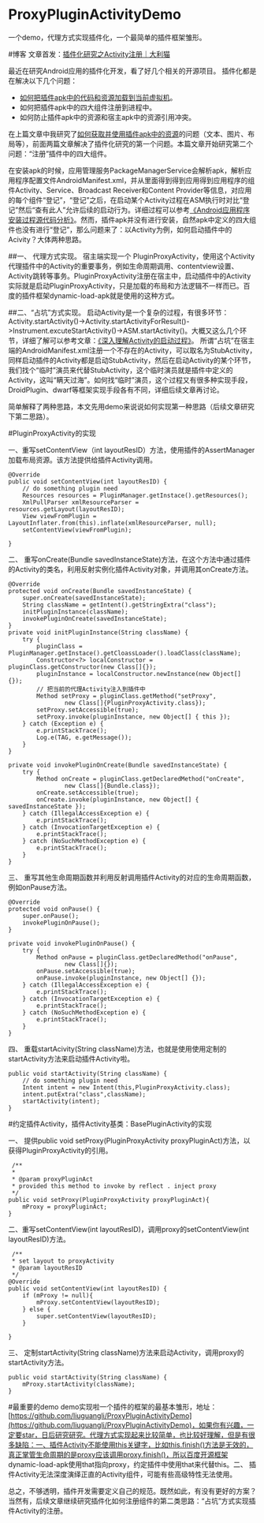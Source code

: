 # ProxyPluginActivityDemo
一个demo，代理方式实现插件化，一个最简单的插件框架雏形。

#博客
文章首发：[插件化研究之Activity注册｜大利猫](http://www.liuguangli.win/?p=387)

最近在研究Android应用的插件化开发，看了好几个相关的开源项目。  插件化都是在解决以下几个问题：
* [如何把插件apk中的代码和资源加载到当前虚拟机](http://www.liuguangli.win/?p=366)。
* 如何把插件apk中的四大组件注册到进程中。
* 如何防止插件apk中的资源和宿主apk中的资源引用冲突。

在上篇文章中我研究了[如何获取并使用插件apk中的资源](http://www.liuguangli.win/?p=370)的问题（文本、图片、布局等），前面两篇文章解决了插件化研究的第一个问题。本篇文章开始研究第二个问题：“注册”插件中的四大组件。
<br>

在安装apk的时候，应用管理服务PackageManagerService会解析apk，解析应用程序配置文件AndroidManifest.xml，并从里面得到得到应用得到应用程序的组件Activity、Service、Broadcast Receiver和Content Provider等信息，对应用的每个组件“登记”，“登记”之后，在启动某个Activity过程在ASM执行时对比“登记”然后“查有此人”允许后续的启动行为。详细过程可以参考[《Android应用程序安装过程源代码分析》](http://blog.csdn.net/luoshengyang/article/details/6689748)。然而，插件apk并没有进行安装，自然apk中定义的四大组件也没有进行“登记”，那么问题来了：以Activity为例，如何启动插件中的Acivity？大体两种思路。

##一、 代理方式实现。
宿主端实现一个 PluginProxyActivity，使用这个Activity代理插件中的Activity的重要事务，例如生命周期调用、contentview设置、Activity跳转等事务。PluginProxyActivity注册在宿主中，启动插件中的Activity实际就是启动PluginProxyActivity，只是加载的布局和方法逻辑不一样而已。百度的插件框架dynamic-load-apk就是使用的这种方式。

##二、“占坑”方式实现。
启动Activity是一个复杂的过程，有很多环节：Activity.startActivity()->Activity.startActivityForResult()->Instrument.excuteStartActivity()->ASM.startActivity()。大概又这么几个环节，详细了解可以参考文章：[《深入理解Activity的启动过程》](http://www.cloudchou.com/android/post-788.html)。 所谓“占坑”在宿主端的AndroidManifest.xml注册一个不存在的Activity，可以取名为StubActivity，同样启动插件的Activity都是启动StubActivity，然后在启动Activity的某个环节，我们找个“临时”演员来代替StubActivity，这个临时演员就是插件中定义的Activity，这叫“瞒天过海”。如何找“临时”演员，这个过程又有很多种实现手段，DroidPlugin、dwarf等框架实现手段各有不同，详细后续文章再讨论。<br>

简单解释了两种思路，本文先用demo来说说如何实现第一种思路（后续文章研究下第二思路）。

#PluginProxyActivity的实现

一、重写setContentView（int layoutResID）方法，使用插件的AssertManager加载布局资源。该方法提供给插件Activity调用。

    @Override
    public void setContentView(int layoutResID) {
        // do something plugin need
        Resources resources = PluginManager.getInstace().getResources();
        XmlPullParser xmlResourceParser = resources.getLayout(layoutResID);
        View viewFromPlugin = LayoutInflater.from(this).inflate(xmlResourceParser, null);
        setContentView(viewFromPlugin);

    }
二、 重写onCreate(Bundle savedInstanceState)方法，在这个方法中通过插件的Activity的类名，利用反射实例化插件Activity对象，并调用其onCreate方法。

    @Override
    protected void onCreate(Bundle savedInstanceState) {
        super.onCreate(savedInstanceState);
        String className = getIntent().getStringExtra("class");
        initPluginInstance(className);
        invokePluginOnCreate(savedInstanceState);
    }
    private void initPluginInstance(String className) {
        try {
            pluginClass = PluginManager.getInstace().getCloassLoader().loadClass(className);
            Constructor<?> localConstructor = pluginClass.getConstructor(new Class[]{});
            pluginInstance = localConstructor.newInstance(new Object[] {});
            // 把当前的代理Activity注入到插件中
            Method setProxy = pluginClass.getMethod("setProxy",
                    new Class[]{PluginProxyActivity.class});
            setProxy.setAccessible(true);
            setProxy.invoke(pluginInstance, new Object[] { this });
        } catch (Exception e) {
            e.printStackTrace();
            Log.e(TAG, e.getMessage());
        }
    }

    private void invokePluginOnCreate(Bundle savedInstanceState) {
        try {
            Method onCreate = pluginClass.getDeclaredMethod("onCreate",
                    new Class[]{Bundle.class});
            onCreate.setAccessible(true);
            onCreate.invoke(pluginInstance, new Object[] { savedInstanceState });
        } catch (IllegalAccessException e) {
            e.printStackTrace();
        } catch (InvocationTargetException e) {
            e.printStackTrace();
        } catch (NoSuchMethodException e) {
            e.printStackTrace();
        }
    }
三、 重写其他生命周期函数并利用反射调用插件Activity的对应的生命周期函数，例如onPause方法。

    @Override
    protected void onPause() {
        super.onPause();
        invokePluginOnPause();
    }

    private void invokePluginOnPause() {
        try {
            Method onPause = pluginClass.getDeclaredMethod("onPause",
                    new Class[]{});
            onPause.setAccessible(true);
            onPause.invoke(pluginInstance, new Object[] {});
        } catch (IllegalAccessException e) {
            e.printStackTrace();
        } catch (InvocationTargetException e) {
            e.printStackTrace();
        } catch (NoSuchMethodException e) {
            e.printStackTrace();
        }
    }
四、 重载startAcivity(String className)方法，也就是使用使用定制的startActivity方法来启动插件Activity啦。

    public void startActivity(String className) {
        // do something plugin need
        Intent intent = new Intent(this,PluginProxyActivity.class);
        intent.putExtra("class",className);
        startActivity(intent);
    }

#约定插件Activity，插件Activity基类：BasePluginActivity的实现


一、 提供public void setProxy(PluginProxyActivity proxyPluginAct)方法，以获得PluginProxyActivity的引用。

     /**
     *
     * @param proxyPluginAct
     * provided this method to invoke by reflect . inject proxy
     */
    public void setProxy(PluginProxyActivity proxyPluginAct){
        mProxy = proxyPluginAct;
    }

二、重写setContentView(int layoutResID)，调用proxy的setContentView(int layoutResID)方法。

     /**
     * set layout to proxyActivity
     * @param layoutResID
     */
    @Override
    public void setContentView(int layoutResID) {
        if (mProxy != null){
            mProxy.setContentView(layoutResID);
        } else {
            super.setContentView(layoutResID);
        }

    }
三、 定制startActivity(String className)方法来启动Activity，调用proxy的startActivity方法。

    public void startActivity(String className) {
        mProxy.startActivity(className);
    }
#最重要的demo
demo实现啦一个插件的框架的最基本雏形，地址：
[https://github.com/liuguangli/ProxyPluginActivityDemo](https://github.com/liuguangli/ProxyPluginActivityDemo)，如果你有兴趣，一定要star，日后研究研究。代理方式实现起来比较简单，也比较好理解，但是有很多缺陷：一、插件Activity不能使用this关键字，比如this.finish()方法是无效的，真正掌管生命周期的是proxy应该调用proxy.finish()，所以百度开源框架 dynamic-load-apk使用that指向proxy，约定插件中使用that来代替this。二、 插件Activity无法深度演绎正直的Activity组件，可能有些高级特性无法使用。

总之，不够透明，插件开发需要定义自己的规范。既然如此，有没有更好的方案？当然有，后续文章继续研究插件化如何注册组件的第二类思路：“占坑”方式实现插件Activity的注册。
